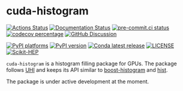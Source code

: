 # cuda-histogram

<!-- SPHINX-START -->

[![Actions Status][actions-badge]][actions-link]
[![Documentation Status][rtd-badge]][rtd-link]
[![pre-commit.ci status][pre-commit-badge]][pre-commit-link]
[![codecov percentage][codecov-badge]][codecov-link]
[![GitHub Discussion][github-discussions-badge]][github-discussions-link]

[![PyPI platforms][pypi-platforms]][pypi-link]
[![PyPI version][pypi-version]][pypi-link]
[![Conda latest release][conda-version]][conda-link]
[![LICENSE][license-badge]][license-link] [![Scikit-HEP][sk-badge]][sk-link]

`cuda-histogram` is a histogram filling package for GPUs. The package follows
[UHI](https://uhi.readthedocs.io) and keeps its API similar to
[boost-histogram](https://github.com/scikit-hep/boost-histogram) and
[hist](https://github.com/scikit-hep/hist).

The package is under active development at the moment.

<!-- prettier-ignore-start -->
[actions-badge]:            https://github.com/Saransh-cpp/cuda-histogram/workflows/CI/badge.svg
[actions-link]:             https://github.com/Saransh-cpp/cuda-histogram/actions
[codecov-badge]:            https://codecov.io/gh/Saransh-cpp/cuda-histogram/branch/main/graph/badge.svg?token=YBv60ueORQ
[codecov-link]:             https://codecov.io/gh/Saransh-cpp/cuda-histogram
[conda-version]:            https://img.shields.io/conda/vn/Saransh-cpp/cuda-histogram.svg
[conda-link]:               https://github.com/Saransh-cpp/cuda-histogram
[github-discussions-badge]: https://img.shields.io/static/v1?label=Discussions&message=Ask&color=blue&logo=github
[github-discussions-link]:  https://github.com/Saransh-cpp/cuda-histogram/discussions
[license-badge]:            https://img.shields.io/badge/License-BSD_3--Clause-blue.svg
[license-link]:             https://opensource.org/licenses/BSD-3-Clause
[pre-commit-badge]:         https://results.pre-commit.ci/badge/github/Saransh-cpp/cuda-histogram/main.svg
[pre-commit-link]:          https://results.pre-commit.ci/repo/github/Saransh-cpp/cuda-histogram
[pypi-link]:                https://pypi.org/project/cuda-histogram/
[pypi-platforms]:           https://img.shields.io/pypi/pyversions/cuda-histogram
[pypi-version]:             https://img.shields.io/pypi/v/cuda-histogram
[rtd-badge]:                https://readthedocs.org/projects/cuda-histogram/badge/?version=latest
[rtd-link]:                 https://cuda-histogram.readthedocs.io/en/latest/?badge=latest
[sk-badge]:                 https://scikit-hep.org/assets/images/Scikit--HEP-Project-blue.svg
[sk-link]:                  https://scikit-hep.org/

<!-- prettier-ignore-end -->
